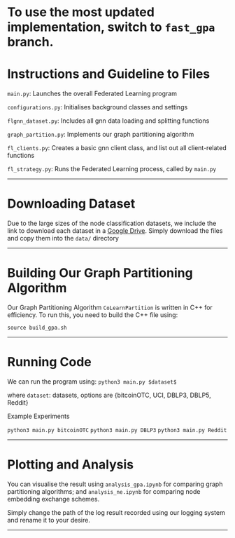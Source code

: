 # To use the most updated implementation, switch to `fast_gpa` branch.

# Instructions and Guideline to Files

`main.py`:
Launches the overall Federated Learning program

`configurations.py`:
Initialises background classes and settings

`flgnn_dataset.py`:
Includes all gnn data loading and splitting functions

`graph_partition.py`:
Implements our graph partitioning algorithm

`fl_clients.py`:
Creates a basic gnn client class, and list out all client-related functions

`fl_strategy.py`:
Runs the Federated Learning process, called by `main.py`

---

# Downloading Dataset

Due to the large sizes of the node classification datasets, we include the link to download each dataset in a [Google Drive](https://drive.google.com/drive/folders/19BWid2En9IWdzbPeZ3Tj29c4iDdXhtRV?usp=drive_link). Simply download the files and copy them into the `data/` directory

---

# Building Our Graph Partitioning Algorithm

Our Graph Partitioning Algorithm `CoLearnPartition` is written in C++ for efficiency. To run this, you need to build the C++ file using:

```
source build_gpa.sh
```

---

# Running Code

We can run the program using:
`python3 main.py $dataset$`

where
`dataset`:  datasets, options are {bitcoinOTC, UCI, DBLP3, DBLP5, Reddit}

Example Experiments

`python3 main.py bitcoinOTC`
`python3 main.py DBLP3`
`python3 main.py Reddit`

---

# Plotting and Analysis

You can visualise the result using `analysis_gpa.ipynb` for comparing graph partitioning algorithms; and `analysis_ne.ipynb` for comparing node embedding exchange schemes.

Simply change the path of the log result recorded using our logging system and rename it to your desire.

---
